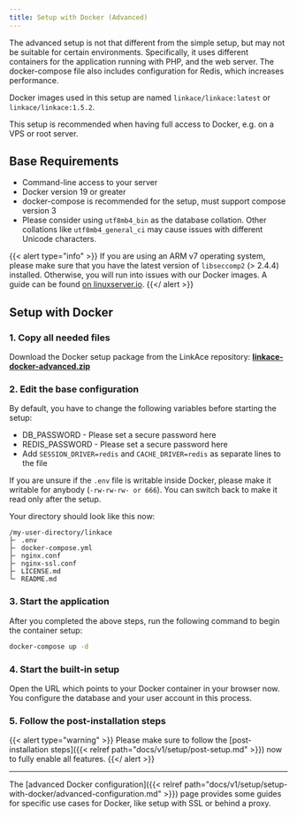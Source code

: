 ```yaml
---
title: Setup with Docker (Advanced)
---
```


The advanced setup is not that different from the simple setup, but may not be suitable for certain environments. Specifically, it uses different containers for the application running with PHP, and the web server. The docker-compose file also includes configuration for Redis, which increases performance.

Docker images used in this setup are named `linkace/linkace:latest` or `linkace/linkace:1.5.2`.

This setup is recommended when having full access to Docker, e.g. on a VPS or root server.


## Base Requirements

* Command-line access to your server
* Docker version 19 or greater
* docker-compose is recommended for the setup, must support compose version 3
* Please consider using `utf8mb4_bin` as the database collation. Other collations like `utf8mb4_general_ci` may cause issues with different Unicode characters.

{{< alert type="info" >}}
If you are using an ARM v7 operating system, please make sure that you have the latest version of `libseccomp2` (> 2.4.4) installed. Otherwise, you will run into issues with our Docker images. A guide can be found [on linuxserver.io](https://docs.linuxserver.io/faq#libseccomp).
{{</ alert >}}


## Setup with Docker

### 1. Copy all needed files

Download the Docker setup package from the LinkAce repository: [**linkace-docker-advanced.zip**](https://github.com/Kovah/LinkAce/releases/latest)

### 2. Edit the base configuration

By default, you have to change the following variables before starting the setup:

* DB_PASSWORD - Please set a secure password here
* REDIS_PASSWORD - Please set a secure password here
* Add `SESSION_DRIVER=redis` and `CACHE_DRIVER=redis` as separate lines to the file

If you are unsure if the `.env` file is writable inside Docker, please make it writable for anybody (`-rw-rw-rw- or 666`). You can switch back to make it read only after the setup.

Your directory should look like this now:

```
/my-user-directory/linkace
├╴ .env
├╴ docker-compose.yml
├╴ nginx.conf
├╴ nginx-ssl.conf
├╴ LICENSE.md
└╴ README.md
```

### 3. Start the application

After you completed the above steps, run the following command to begin the container setup:

```bash
docker-compose up -d
```


### 4. Start the built-in setup

Open the URL which points to your Docker container in your browser now. You configure the database and your user account in this process.


### 5. Follow the post-installation steps

{{< alert type="warning" >}}
Please make sure to follow the [post-installation steps]({{< relref path="docs/v1/setup/post-setup.md" >}}) now to fully enable all features.
{{</ alert >}}

---

The [advanced Docker configuration]({{< relref path="docs/v1/setup/setup-with-docker/advanced-configuration.md" >}}) page provides some guides for specific use cases for Docker, like setup with SSL or behind a proxy.
